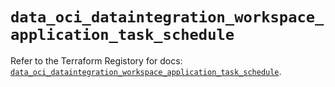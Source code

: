# `data_oci_dataintegration_workspace_application_task_schedule`

Refer to the Terraform Registory for docs: [`data_oci_dataintegration_workspace_application_task_schedule`](https://registry.terraform.io/providers/oracle/oci/6.18.0/docs/data-sources/dataintegration_workspace_application_task_schedule).
